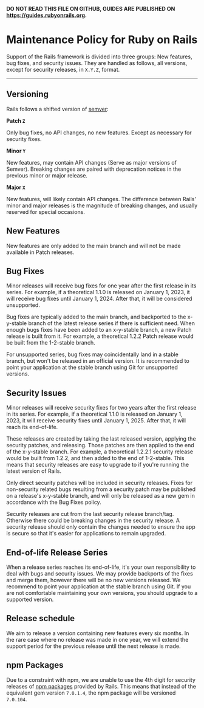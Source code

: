 **DO NOT READ THIS FILE ON GITHUB, GUIDES ARE PUBLISHED ON https://guides.rubyonrails.org.**

Maintenance Policy for Ruby on Rails
====================================

Support of the Rails framework is divided into three groups: New features, bug
fixes, and security issues. They are handled as
follows, all versions, except for security releases, in `X.Y.Z`, format.

--------------------------------------------------------------------------------

Versioning
------------

Rails follows a shifted version of [semver](https://semver.org/):

**Patch `Z`**

Only bug fixes, no API changes, no new features.
Except as necessary for security fixes.

**Minor `Y`**

New features, may contain API changes (Serve as major versions of Semver).
Breaking changes are paired with deprecation notices in the previous minor
or major release.

**Major `X`**

New features, will likely contain API changes. The difference between Rails'
minor and major releases is the magnitude of breaking changes, and usually
reserved for special occasions.

New Features
------------

New features are only added to the main branch and will not be made available
in Patch releases.

Bug Fixes
---------

Minor releases will receive bug fixes for one year after the first release in
its series. For example, if a theoretical 1.1.0 is released on January 1, 2023, it
will receive bug fixes until January 1, 2024. After that, it will be considered
unsupported.

Bug fixes are typically added to the main branch, and backported to the x-y-stable
branch of the latest release series if there is sufficient need. When enough bugs
fixes have been added to an x-y-stable branch, a new Patch release is built from it.
For example, a theoretical 1.2.2 Patch release would be built from the 1-2-stable branch.

For unsupported series, bug fixes may coincidentally land in a stable branch,
but won't be released in an official version. It is recommended to point your
application at the stable branch using Git for unsupported versions.

Security Issues
---------------

Minor releases will receive security fixes for two years after the first release in
its series. For example, if a theoretical 1.1.0 is released on January 1, 2023, it
will receive security fixes until January 1, 2025. After that, it will reach its
end-of-life.

These releases are created by taking the last released version, applying the
security patches, and releasing. Those patches are then applied to the end of
the x-y-stable branch. For example, a theoretical 1.2.2.1 security release would
be built from 1.2.2, and then added to the end of 1-2-stable. This means that
security releases are easy to upgrade to if you're running the latest version
of Rails.

Only direct security patches will be included in security releases. Fixes for
non-security related bugs resulting from a security patch may be published on a
release's x-y-stable branch, and will only be released as a new gem in
accordance with the Bug Fixes policy.

Security releases are cut from the last security release branch/tag. Otherwise
there could be breaking changes in the security release. A security release
should only contain the changes needed to ensure the app is secure so that it's
easier for applications to remain upgraded.

End-of-life Release Series
--------------------------

When a release series reaches its end-of-life, it's your own responsibility to
deal with bugs and security issues. We may provide backports of the fixes and
merge them, however there will be no new versions released. We
recommend to point your application at the stable branch using Git. If you are
not comfortable maintaining your own versions, you should upgrade to a supported
version.

Release schedule
----------------

We aim to release a version containing new features every six months. In the rare case where
no release was made in one year, we will extend the support period for the previous release
until the next release is made.

npm Packages
------------

Due to a constraint with npm, we are unable to use the 4th digit for security
releases of [npm packages][] provided by Rails. This means that instead of the
equivalent gem version `7.0.1.4`, the npm package will be versioned `7.0.104`.

[npm packages]: https://www.npmjs.com/org/rails
